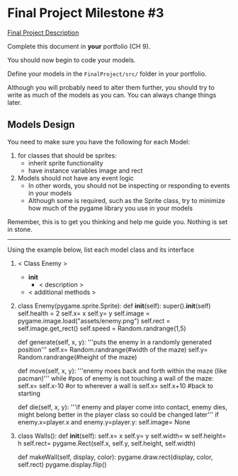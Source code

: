# Final Project Milestone #3

[Final Project Description](https://docs.google.com/document/d/1j3zgypVjPjzXl4pL1_Wpjvp3GLCW9zcFydkwUjNfNUA/edit?usp=sharing)

Complete this document in **your** portfolio (CH 9). 

You should now begin to code your models. 

Define your models in the `FinalProject/src/` folder in your portfolio.

Although you will probably need to alter them further, you should try to write as much of the models as you can. You can always change things later.

## Models Design

You need to make sure you have the following for each Model:

1. for classes that should be sprites:
    * inherit sprite functionality
    * have instance variables image and rect
2. Models should not have any event logic
    * In other words, you should not be inspecting or responding to events in your models
    * Although some is required, such as the Sprite class, try to minimize how much of the pygame library you use in your models

Remember, this is to get you thinking and help me guide you. Nothing is set in stone.

***

Using the example below, list each model class and its interface

1. < Class Enemy > 
    * __init__
        * < description >
    * < additional methods >

1. class Enemy(pygame.sprite.Sprite):
    def __init__(self):
        super().__init__(self)
        self.health = 2
        self.x= x
        self.y= y
        self.image = pygame.image.load("assets/enemy.png")
        self.rect = self.image.get_rect()
        self.speed = Random.randrange(1,5)

    def generate(self, x, y):
        '''puts the enemy in a randomly generated position'''
        self.x= Random.randrange(#width of the maze)
        self.y= Random.randrange(#height of the maze)

    def move(self, x, y):
        '''enemy moes back and forth within the maze (like pacman)'''
        while #pos of enemy is not touching a wall of the maze:
           self.x= self.x-10 #or to wherever a wall is
           self.x= self.x+10 #back to starting
   
    def die(self, x, y):
       '''if enemy and player come into contact, enemy dies, might belong better in the player class so could be changed later'''
        if enemy.x=player.x and enemy.y=player.y:
          self.image= None


3. class Walls():
    def __init__(self):
        self.x= x
        self.y= y
        self.width= w
        self.height= h
        self.rect= pygame.Rect(self.x, self.y, self.height, self.width)

    def makeWall(self, display, color):
        pygame.draw.rect(display, color, self.rect)
        pygame.display.flip()
   
